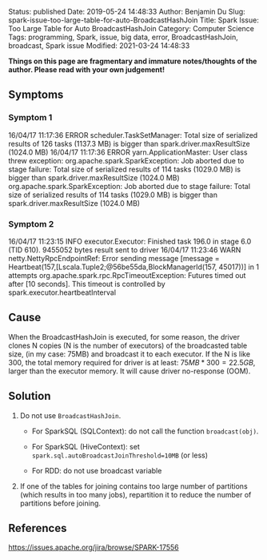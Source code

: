 Status: published
Date: 2019-05-24 14:48:33
Author: Benjamin Du
Slug: spark-issue-too-large-table-for-auto-BroadcastHashJoin
Title: Spark Issue: Too Large Table for Auto BroadcastHashJoin
Category: Computer Science
Tags: programming, Spark, issue, big data, error, BroadcastHashJoin, broadcast, Spark issue
Modified: 2021-03-24 14:48:33

**Things on this page are fragmentary and immature notes/thoughts of the author. Please read with your own judgement!**

## Symptoms

### Symptom 1
16/04/17 11:17:36 ERROR scheduler.TaskSetManager: Total size of serialized results of 126 tasks (1137.3 MB) is bigger than spark.driver.maxResultSize (1024.0 MB)
16/04/17 11:17:36 ERROR yarn.ApplicationMaster: User class threw exception: org.apache.spark.SparkException: 
Job aborted due to stage failure: Total size of serialized results of 114 tasks (1029.0 MB) is bigger than spark.driver.maxResultSize (1024.0 MB)
org.apache.spark.SparkException: Job aborted due to stage failure: Total size of serialized results of 114 tasks (1029.0 MB) is bigger than spark.driver.maxResultSize (1024.0 MB)

### Symptom 2
16/04/17 11:23:15 INFO executor.Executor: Finished task 196.0 in stage 6.0 (TID 610). 9455052 bytes result sent to driver
16/04/17 11:23:46 WARN netty.NettyRpcEndpointRef: Error sending message [message = Heartbeat(157,[Lscala.Tuple2;@56be55da,BlockManagerId(157, 45017))] in 1 attempts
org.apache.spark.rpc.RpcTimeoutException: Futures timed out after [10 seconds]. This timeout is controlled by spark.executor.heartbeatInterval

 

## Cause

When the BroadcastHashJoin is executed, 
for some reason,
the driver clones N copies (N is the number of executors) of the broadcasted table size, 
(in my case: 75MB) 
and broadcast it to each executor. 
If the N is like 300, 
the total memory required for driver is at least: $75MB * 300 = 22.5GB$,
larger than the executor memory.
It will cause driver no-response (OOM).

## Solution

1. Do not use `BroadcastHashJoin`.

    - For SparkSQL (SQLContext): do not call the function `broadcast(obj)`.

    - For SparkSQL (HiveContext): set `spark.sql.autoBroadcastJoinThreshold=10MB` (or less)

    - For RDD: do not use broadcast variable

2. If one of the tables for joining contains too large number of partitions
    (which results in too many jobs),
    repartition it to reduce the number of partitions before joining.

## References 

https://issues.apache.org/jira/browse/SPARK-17556